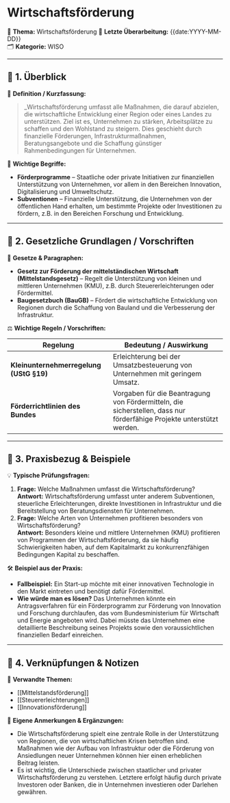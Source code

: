 # Wirtschaftsförderung
📌 **Thema:** Wirtschaftsförderung
📅 **Letzte Überarbeitung:** {{date:YYYY-MM-DD}}  
🗂 **Kategorie:** WISO  

---
## 🔹 1. Überblick

📖 **Definition / Kurzfassung:**  
>_Wirtschaftsförderung umfasst alle Maßnahmen, die darauf abzielen, die wirtschaftliche Entwicklung einer Region oder eines Landes zu unterstützen. Ziel ist es, Unternehmen zu stärken, Arbeitsplätze zu schaffen und den Wohlstand zu steigern. Dies geschieht durch finanzielle Förderungen, Infrastrukturmaßnahmen, Beratungsangebote und die Schaffung günstiger Rahmenbedingungen für Unternehmen.

🔑 **Wichtige Begriffe:**

- **Förderprogramme** – Staatliche oder private Initiativen zur finanziellen Unterstützung von Unternehmen, vor allem in den Bereichen Innovation, Digitalisierung und Umweltschutz.
- **Subventionen** – Finanzielle Unterstützung, die Unternehmen von der öffentlichen Hand erhalten, um bestimmte Projekte oder Investitionen zu fördern, z.B. in den Bereichen Forschung und Entwicklung.

---

## 🔹 2. Gesetzliche Grundlagen / Vorschriften

📜 **Gesetze & Paragraphen:**

- **Gesetz zur Förderung der mittelständischen Wirtschaft (Mittelstandsgesetz)** – Regelt die Unterstützung von kleinen und mittleren Unternehmen (KMU), z.B. durch Steuererleichterungen oder Fördermittel.
- **Baugesetzbuch (BauGB)** – Fördert die wirtschaftliche Entwicklung von Regionen durch die Schaffung von Bauland und die Verbesserung der Infrastruktur.

⚖️ **Wichtige Regeln / Vorschriften:**

|Regelung|Bedeutung / Auswirkung|
|---|---|
|**Kleinunternehmerregelung (UStG §19)**|Erleichterung bei der Umsatzbesteuerung von Unternehmen mit geringem Umsatz.|
|**Förderrichtlinien des Bundes**|Vorgaben für die Beantragung von Fördermitteln, die sicherstellen, dass nur förderfähige Projekte unterstützt werden.|

---

## 🔹 3. Praxisbezug & Beispiele

💡 **Typische Prüfungsfragen:**

1. **Frage:** Welche Maßnahmen umfasst die Wirtschaftsförderung?  
    **Antwort:** Wirtschaftsförderung umfasst unter anderem Subventionen, steuerliche Erleichterungen, direkte Investitionen in Infrastruktur und die Bereitstellung von Beratungsdiensten für Unternehmen.
2. **Frage:** Welche Arten von Unternehmen profitieren besonders von Wirtschaftsförderung?  
    **Antwort:** Besonders kleine und mittlere Unternehmen (KMU) profitieren von Programmen der Wirtschaftsförderung, da sie häufig Schwierigkeiten haben, auf dem Kapitalmarkt zu konkurrenzfähigen Bedingungen Kapital zu beschaffen.

🛠 **Beispiel aus der Praxis:**

- **Fallbeispiel:** Ein Start-up möchte mit einer innovativen Technologie in den Markt eintreten und benötigt dafür Fördermittel.
- **Wie würde man es lösen?** Das Unternehmen könnte ein Antragsverfahren für ein Förderprogramm zur Förderung von Innovation und Forschung durchlaufen, das vom Bundesministerium für Wirtschaft und Energie angeboten wird. Dabei müsste das Unternehmen eine detaillierte Beschreibung seines Projekts sowie den voraussichtlichen finanziellen Bedarf einreichen.

---

## 🔹 4. Verknüpfungen & Notizen

🔗 **Verwandte Themen:**

- [[Mittelstandsförderung]]
- [[Steuererleichterungen]]
- [[Innovationsförderung]]

📝 **Eigene Anmerkungen & Ergänzungen:**

- Die Wirtschaftsförderung spielt eine zentrale Rolle in der Unterstützung von Regionen, die von wirtschaftlichen Krisen betroffen sind. Maßnahmen wie der Aufbau von Infrastruktur oder die Förderung von Ansiedlungen neuer Unternehmen können hier einen erheblichen Beitrag leisten.
- Es ist wichtig, die Unterschiede zwischen staatlicher und privater Wirtschaftsförderung zu verstehen. Letztere erfolgt häufig durch private Investoren oder Banken, die in Unternehmen investieren oder Darlehen gewähren.
